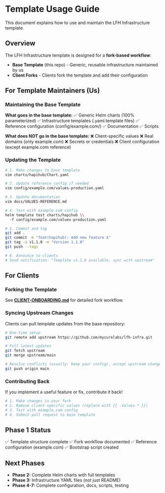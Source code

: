 # Template Usage Guide

This document explains how to use and maintain the LFH Infrastructure template.

## Overview

The LFH Infrastructure template is designed for a **fork-based workflow**:

- **Base Template** (this repo) - Generic, reusable infrastructure maintained by us
- **Client Forks** - Clients fork the template and add their configuration

## For Template Maintainers (Us)

### Maintaining the Base Template

**What goes in the base template:**
✅ Generic Helm charts (100% parameterized)
✅ Infrastructure templates (.yaml.template files)
✅ Reference configuration (config/example.com/)
✅ Documentation
✅ Scripts

**What does NOT go in the base template:**
❌ Client-specific values
❌ Real domains (only example.com)
❌ Secrets or credentials
❌ Client configuration (except example.com reference)

### Updating the Template

```bash
# 1. Make changes to base template
vim charts/hapihub/Chart.yaml

# 2. Update reference config if needed
vim config/example.com/values-production.yaml

# 3. Update documentation
vim docs/VALUES-REFERENCE.md

# 4. Test with example.com config
helm template test charts/hapihub \\
  -f config/example.com/values-production.yaml

# 5. Commit and tag
git add .
git commit -m "feat(hapihub): Add new feature X"
git tag -a v1.1.0 -m "Version 1.1.0"
git push --tags

# 6. Announce to clients
# Send notification: "Template v1.1.0 available, sync with upstream"
```

## For Clients

### Forking the Template

See **[CLIENT-ONBOARDING.md](CLIENT-ONBOARDING.md)** for detailed fork workflow.

### Syncing Upstream Changes

Clients can pull template updates from the base repository:

```bash
# One-time setup
git remote add upstream https://github.com/mycurelabs/lfh-infra.git

# Pull latest updates
git fetch upstream
git merge upstream/main

# Resolve conflicts (usually: keep your config/, accept upstream changes)
git push origin main
```

### Contributing Back

If you implement a useful feature or fix, contribute it back!

```bash
# 1. Make changes in your fork
# 2. Remove client-specific values (replace with {{ .Values.* }})
# 3. Test with example.com config
# 4. Submit pull request to base template
```

## Phase 1 Status

✅ Template structure complete
✅ Fork workflow documented
✅ Reference configuration (example.com)
✅ Bootstrap script created

## Next Phases

- **Phase 2:** Complete Helm charts with full templates
- **Phase 3:** Infrastructure YAML files (not just README)
- **Phase 4-7:** Complete configuration, docs, scripts, testing
